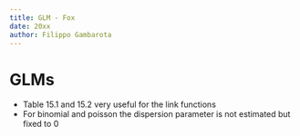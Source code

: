 ```yaml
---
title: GLM - Fox
date: 20xx
author: Filippo Gambarota
---
```


# GLMs

- Table 15.1 and 15.2 very useful for the link functions
- For binomial and poisson the dispersion parameter is not estimated but fixed to 0